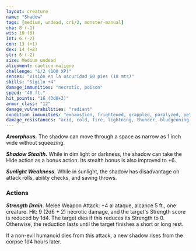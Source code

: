 ```yaml
---
layout: creature
name: "Shadow"
tags: [medium, undead, cr1/2, monster-manual]
cha: 8 (-1)
wis: 10 (0)
int: 6 (-2)
con: 13 (+1)
dex: 14 (+2)
str: 6 (-2)
size: Medium undead
alignment: caótico maligno
challenge: "1/2 (100 XP)"
senses: "Visión en la oscuridad 60 pies (18 mts)"
skills: "Sigilo +4"
damage_immunities: "necrotic, poison"
speed: "40 ft."
hit_points: "16 (3d8+3)"
armor_class: "12"
damage_vulnerabilities: "radiant"
condition_immunities: "exhaustion, frightened, grappled, paralyzed, petrified, poisoned, prone, restrained"
damage_resistances: "acid, cold, fire, lightning, thunder, bludgeoning, piercing, and slashing from nonmagical weapons"
---
```


***Amorphous.*** The shadow can move through a space as narrow as 1 inch wide without squeezing.

***Shadow Stealth.*** While in dim light or darkness, the shadow can take the Hide action as a bonus action. Its stealth bonus is also improved to +6.

***Sunlight Weakness.*** While in sunlight, the shadow has disadvantage on attack rolls, ability checks, and saving throws.

### Actions

***Strength Drain.*** Melee Weapon Attack: +4 al ataque, alcance 5 ft., one creature. Hit: 9 (2d6 + 2) necrotic damage, and the target's Strength score is reduced by 1d4. The target dies if this reduces its Strength to 0. Otherwise, the reduction lasts until the target finishes a short or long rest.

If a non-evil humanoid dies from this attack, a new shadow rises from the corpse 1d4 hours later.